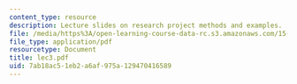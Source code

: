```yaml
---
content_type: resource
description: Lecture slides on research project methods and examples.
file: /media/https%3A/open-learning-course-data-rc.s3.amazonaws.com/15-301-managerial-psychology-fall-2006/7ab18ac51eb2a6af975a129470416589_lec3.pdf
file_type: application/pdf
resourcetype: Document
title: lec3.pdf
uid: 7ab18ac5-1eb2-a6af-975a-129470416589
---
```

